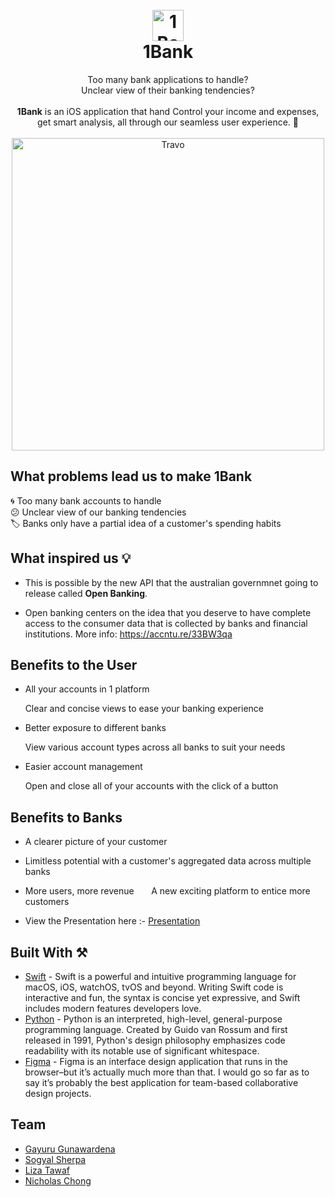 <h1 align="Center">
  <br>
  <a href="https://github.com/gayuru/1Bank"><img src="https://imgur.com/eAIAUbI.png" alt="1Bank" width="50"></a> <br>1Bank 
</h1>
<p align="Center">Too many bank applications to handle?<br> Unclear view of their banking tendencies?<br><br> <b>1Bank</b> is an iOS application that hand Control your income and expenses, get smart analysis, all through our seamless user experience.
 🌆<br><br>
<img src="/app-demo.gif" height="500" alt="Travo"></p>

## What problems lead us to make 1Bank ##
🌀 Too many bank accounts to handle<br>
😕 Unclear view of our banking tendencies<br>
🏷️ Banks only have a partial idea of a customer's spending habits<br>

## What inspired us 💡 ##

- This is possible by the new API that the australian governmnet going to release called <b>Open Banking</b>.

- Open banking centers on the idea that you deserve to have complete access to the consumer data that is collected by banks and financial institutions. More info: https://accntu.re/33BW3qa

## Benefits to the User

- All your accounts in 1 platform

&nbsp;&nbsp;&nbsp;&nbsp;&nbsp;&nbsp;Clear and concise views to ease your banking experience

- Better exposure to different banks

&nbsp;&nbsp;&nbsp;&nbsp;&nbsp;&nbsp;View various account types across all banks to suit your needs

- Easier account management

&nbsp;&nbsp;&nbsp;&nbsp;&nbsp;&nbsp;Open and close all of your accounts with the click of a button

## Benefits to Banks

- A clearer picture of your customer
- Limitless potential with a customer's aggregated data across multiple banks
- More users, more revenue
&nbsp;&nbsp;&nbsp;&nbsp;&nbsp;&nbsp;A new exciting platform to entice more customers

- View the Presentation here :- <a href="https://www.canva.com/design/DADsrsum_hc/hPbIPO_Jv9ZpuENW04mh4A/view?utm_content=DADsrsum_hc&utm_campaign=designshare&utm_medium=link&utm_source=sharebutton"> Presentation </a>

## Built With ⚒️
- [Swift](https://developer.apple.com/swift/) - Swift is a powerful and intuitive programming language for macOS, iOS, watchOS, tvOS and beyond. Writing Swift code is interactive and fun, the syntax is concise yet expressive, and Swift includes modern features developers love. <br>
- [Python](https://www.python.org/) - Python is an interpreted, high-level, general-purpose programming language. Created by Guido van Rossum and first released in 1991, Python's design philosophy emphasizes code readability with its notable use of significant whitespace.
- [Figma](http://www.figma.com/) - Figma is an interface design application that runs in the browser–but it’s actually much more than that. I would go so far as to say it’s probably the best application for team-based collaborative design projects.

## Team
- [Gayuru Gunawardena](https://gayurug.com/)
- [Sogyal Sherpa](https://github.com/sogyals429)
- [Liza Tawaf](https://github.com/lizatawaf)
- [Nicholas Chong](https://github.com/nchong128)
